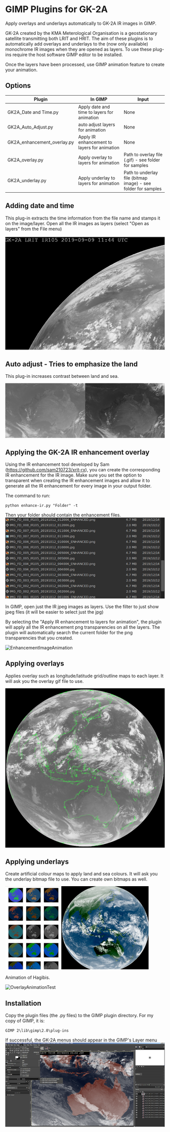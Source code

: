 # GIMP Plugins for GK-2A
Apply overlays and underlays automatically to GK-2A IR images in GIMP.

GK-2A created by the KMA Meterological Organisation is a geostationary satellite transmitting both LRIT and HRIT. The aim of these plugins is to automatically add overlays and underlays to the (now only available) monochrome IR images when they are opened as layers. To use these plug-ins require the host software GIMP editor to be installed. 

Once the layers have been processed, use GIMP animation feature to create your animation.

## Options
Plugin | In GIMP | Input |
------------ | ------------- | ------------- |
GK2A_Date and Time.py | Apply date and time to layers for animation | None 
GK2A_Auto_Adjust.py | auto adjust layers for animation | None
GK2A_enhancement_overlay.py | Apply IR enhancement to layers for animation | None
GK2A_overlay.py | Apply overlay to layers for animation | Path to overlay file (.gif) - see folder for samples
GK2A_underlay.py | Apply underlay to layers for animation | Path to underlay file (bitmap image) - see folder for samples

## Adding date and time
This plug-in extracts the time information from the file name and stamps it on the image/layer. Open all the IR images as layers (select "Open as layers" from the File menu)

![Time Stamp](SampleImages/TestTimeStamp.gif)

## Auto adjust - Tries to emphasize the land
This plug-in increases contrast between land and sea.

![AutoAdjustTest](SampleImages/AutoAdjustTest.png)
## Applying the GK-2A IR enhancement overlay
Using the IR enhancement tool developed by Sam (https://github.com/sam210723/xrit-rx), you can create the corresponding IR enhancement for the IR image. Make sure you set the option to transparent when creating the IR enhancement images and allow it to generate all the IR enhancement for every image in your output folder.

The command to run:
```
python enhance-ir.py "Folder" -t
```
Then your folder should contain the enhancement files.
![EnhancementImages](SampleImages/ShowingEnhancementFiles.png)

In GIMP, open just the IR jpeg images as layers. Use the filter to just show jpeg files (it will be easier to select just the jpg)

By selecting the "Apply IR enhancement to layers for animation", the plugin will apply all the IR enhancement png transparencies on all the layers. The plugin will automatically search the current folder for the png transparencies that you created.

![EnhancementImageAnimation](SampleImages/Animation3.gif)

## Applying overlays

Applies overlay such as longitude/latitude grid/outline maps to each layer. It will ask you the overlay gif file to use.

![OverlayTest](SampleImages/overlayTest.png)


## Applying underlays

Create artificial colour maps to apply land and sea colours. It will ask you the underlay bitmap file to use. 
You can create own bitmaps as well.

![UnderlayTest](SampleImages/UnderlayTest.png)

Animation of Hagibis.

![OverlayAnimationTest](SampleImages/Hagibis.gif)

## Installation

Copy the plugin files (the .py files) to the GIMP plugin directory. For my copy of GIMP, it is:
```
GIMP 2\lib\gimp\2.0\plug-ins
```

If successful, the GK-2A menus should appear in the GIMP's Layer menu
![GK-2A menus](SampleImages/GK-2Amenus2.png)
